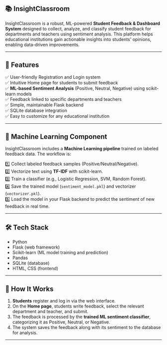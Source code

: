 ## 📚 InsightClassroom

InsightClassroom is a robust, ML-powered **Student Feedback & Dashboard System** designed to collect, analyze, and classify student feedback for departments and teachers using sentiment analysis. This platform helps educational institutions gain actionable insights into students' opinions, enabling data-driven improvements.

---

## 🚀 Features

✅ User-friendly Registration and Login system  
✅ Intuitive Home page for students to submit feedback  
✅ **ML-based Sentiment Analysis** (Positive, Neutral, Negative) using scikit-learn models  
✅ Feedback linked to specific departments and teachers  
✅ Simple, maintainable Flask backend  
✅ SQLite database integration  
✅ Easy to customize for any educational institution  

---

## 🤖 Machine Learning Component

InsightClassroom includes a **Machine Learning pipeline** trained on labeled feedback data. The workflow is:

1️⃣ Collect labeled feedback samples (Positive/Neutral/Negative).  
2️⃣ Vectorize text using **TF-IDF** with scikit-learn.  
3️⃣ Train a classifier (e.g., Logistic Regression, SVM, Random Forest).  
4️⃣ Save the trained model (`sentiment_model.pkl`) and vectorizer (`vectorizer.pkl`).  
5️⃣ Load the model in your Flask backend to predict the sentiment of new feedback in real time.

---

## 🛠️ Tech Stack

- Python
- Flask (web framework)
- Scikit-learn (ML model training and prediction)
- Pandas
- SQLite (database)
- HTML, CSS (frontend)

---

## 🧠 How It Works

1. **Students** register and log in via the web interface.
2. On the **Home page**, students write feedback, select the relevant department and teacher, and submit.
3. The feedback is processed by the **trained ML sentiment classifier**, categorizing it as Positive, Neutral, or Negative.
4. The system saves the feedback along with its sentiment to the database for analysis.

---




